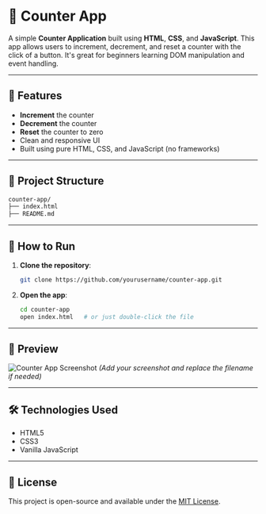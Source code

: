 


# 🔢 Counter App

A simple **Counter Application** built using **HTML**, **CSS**, and **JavaScript**. This app allows users to increment, decrement, and reset a counter with the click of a button. It's great for beginners learning DOM manipulation and event handling.

---

## 🎯 Features

* **Increment** the counter
* **Decrement** the counter
* **Reset** the counter to zero
* Clean and responsive UI
* Built using pure HTML, CSS, and JavaScript (no frameworks)

---

## 📁 Project Structure

```bash
counter-app/
├── index.html
├── README.md
```

---

## 🚀 How to Run

1. **Clone the repository**:

   ```bash
   git clone https://github.com/yourusername/counter-app.git
   ```

2. **Open the app**:

   ```bash
   cd counter-app
   open index.html   # or just double-click the file
   ```

---

## 📸 Preview

![Counter App Screenshot](preview.png)
*(Add your screenshot and replace the filename if needed)*

---

## 🛠️ Technologies Used

* HTML5
* CSS3
* Vanilla JavaScript

---

## 📄 License

This project is open-source and available under the [MIT License](LICENSE).




